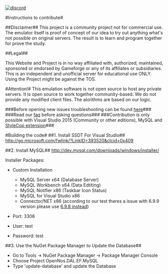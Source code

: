[![discord](https://img.shields.io/badge/discord-OpenNos-blue.svg?style=flat)](https://discord.gg/N8eqPUh)

#Instructions to contribute#

##Disclaimer##
This project is a community project not for commercial use. The emulator itself is proof of concept of our idea to try out anything what's not possible on original servers. The result is to learn and program together for prove the study. 

##Legal##

This Website and Project is in no way affiliated with, authorized, maintained, sponsored or endorsed by Gameforge or any of its affiliates or subsidiaries. This is an independent and unofficial server for educational use ONLY. Using the Project might be against the TOS.

#Attention!#
This emulation software is not open source to host any private servers. It is open source to work together community-based.
We do not provide any modified client files. The alorithms are based on our logic.

###Before opening new issues troubleshooting can be found [here](TROUBLESHOOTING.md)###
###Read our [faq](FAQ.md) before asking questions###
###Contribution is only possible with Visual Studio 2015 (Community or other editions), MySQL and [StyleCop extension](https://stylecop.codeplex.com/)###

#Building the code#
##1. Install SSDT For Visual Studio##
http://go.microsoft.com/fwlink/?LinkID=393520&clcid=0x409

##2. Install MySQL##
http://dev.mysql.com/downloads/windows/installer/

Installer Packages:
- Custom Installation
  - MySQL Server x64 (Database Server)
  - MySQL Workbench x64 (Data Edtiting)
  - MySQL Notifier x86 (Taskbar Icon Status)
  - MySQL for Visual Studio x86
  - Connector/NET x86 (according to our test theres a issue with 6.9.9 version please use [6.9.8 instead](https://downloads.mysql.com/archives/get/file/mysql-connector-net-6.9.8.msi))
  
- Port: 3306
- User: test
- Password: test

##3. Use the NuGet Package Manager to Update the Database##

- Go to Tools -> NuGet Package Manager -> Package Manager Console
- Choose Project OpenNos.DAL.EF.MySQL
- Type 'update-database' and update the Database
